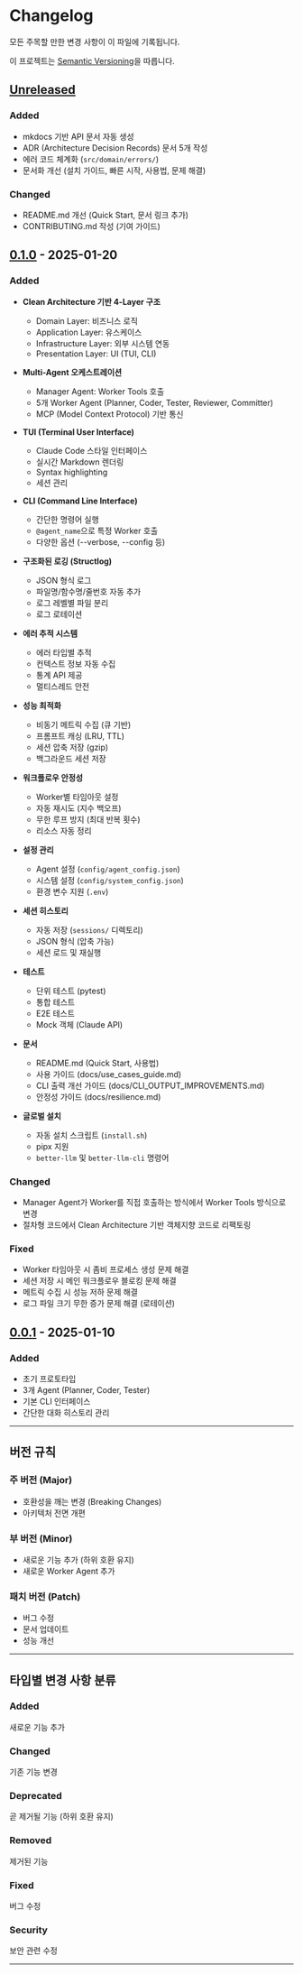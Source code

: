 # Changelog

모든 주목할 만한 변경 사항이 이 파일에 기록됩니다.

이 프로젝트는 [Semantic Versioning](https://semver.org/)을 따릅니다.

## [Unreleased]

### Added
- mkdocs 기반 API 문서 자동 생성
- ADR (Architecture Decision Records) 문서 5개 작성
- 에러 코드 체계화 (`src/domain/errors/`)
- 문서화 개선 (설치 가이드, 빠른 시작, 사용법, 문제 해결)

### Changed
- README.md 개선 (Quick Start, 문서 링크 추가)
- CONTRIBUTING.md 작성 (기여 가이드)

## [0.1.0] - 2025-01-20

### Added
- **Clean Architecture 기반 4-Layer 구조**
  - Domain Layer: 비즈니스 로직
  - Application Layer: 유스케이스
  - Infrastructure Layer: 외부 시스템 연동
  - Presentation Layer: UI (TUI, CLI)

- **Multi-Agent 오케스트레이션**
  - Manager Agent: Worker Tools 호출
  - 5개 Worker Agent (Planner, Coder, Tester, Reviewer, Committer)
  - MCP (Model Context Protocol) 기반 통신

- **TUI (Terminal User Interface)**
  - Claude Code 스타일 인터페이스
  - 실시간 Markdown 렌더링
  - Syntax highlighting
  - 세션 관리

- **CLI (Command Line Interface)**
  - 간단한 명령어 실행
  - `@agent_name`으로 특정 Worker 호출
  - 다양한 옵션 (--verbose, --config 등)

- **구조화된 로깅 (Structlog)**
  - JSON 형식 로그
  - 파일명/함수명/줄번호 자동 추가
  - 로그 레벨별 파일 분리
  - 로그 로테이션

- **에러 추적 시스템**
  - 에러 타입별 추적
  - 컨텍스트 정보 자동 수집
  - 통계 API 제공
  - 멀티스레드 안전

- **성능 최적화**
  - 비동기 메트릭 수집 (큐 기반)
  - 프롬프트 캐싱 (LRU, TTL)
  - 세션 압축 저장 (gzip)
  - 백그라운드 세션 저장

- **워크플로우 안정성**
  - Worker별 타임아웃 설정
  - 자동 재시도 (지수 백오프)
  - 무한 루프 방지 (최대 반복 횟수)
  - 리소스 자동 정리

- **설정 관리**
  - Agent 설정 (`config/agent_config.json`)
  - 시스템 설정 (`config/system_config.json`)
  - 환경 변수 지원 (`.env`)

- **세션 히스토리**
  - 자동 저장 (`sessions/` 디렉토리)
  - JSON 형식 (압축 가능)
  - 세션 로드 및 재실행

- **테스트**
  - 단위 테스트 (pytest)
  - 통합 테스트
  - E2E 테스트
  - Mock 객체 (Claude API)

- **문서**
  - README.md (Quick Start, 사용법)
  - 사용 가이드 (docs/use_cases_guide.md)
  - CLI 출력 개선 가이드 (docs/CLI_OUTPUT_IMPROVEMENTS.md)
  - 안정성 가이드 (docs/resilience.md)

- **글로벌 설치**
  - 자동 설치 스크립트 (`install.sh`)
  - pipx 지원
  - `better-llm` 및 `better-llm-cli` 명령어

### Changed
- Manager Agent가 Worker를 직접 호출하는 방식에서 Worker Tools 방식으로 변경
- 절차형 코드에서 Clean Architecture 기반 객체지향 코드로 리팩토링

### Fixed
- Worker 타임아웃 시 좀비 프로세스 생성 문제 해결
- 세션 저장 시 메인 워크플로우 블로킹 문제 해결
- 메트릭 수집 시 성능 저하 문제 해결
- 로그 파일 크기 무한 증가 문제 해결 (로테이션)

## [0.0.1] - 2025-01-10

### Added
- 초기 프로토타입
- 3개 Agent (Planner, Coder, Tester)
- 기본 CLI 인터페이스
- 간단한 대화 히스토리 관리

---

## 버전 규칙

### 주 버전 (Major)
- 호환성을 깨는 변경 (Breaking Changes)
- 아키텍처 전면 개편

### 부 버전 (Minor)
- 새로운 기능 추가 (하위 호환 유지)
- 새로운 Worker Agent 추가

### 패치 버전 (Patch)
- 버그 수정
- 문서 업데이트
- 성능 개선

---

## 타입별 변경 사항 분류

### Added
새로운 기능 추가

### Changed
기존 기능 변경

### Deprecated
곧 제거될 기능 (하위 호환 유지)

### Removed
제거된 기능

### Fixed
버그 수정

### Security
보안 관련 수정

---

[Unreleased]: https://github.com/simdaseul/better-llm/compare/v0.1.0...HEAD
[0.1.0]: https://github.com/simdaseul/better-llm/releases/tag/v0.1.0
[0.0.1]: https://github.com/simdaseul/better-llm/releases/tag/v0.0.1
